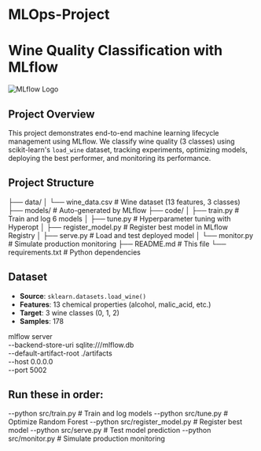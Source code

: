 # MLOps-Project

# Wine Quality Classification with MLflow

![MLflow Logo](https://mlflow.org/docs/latest/_static/MLflow-logo-final-white.png)

## Project Overview
This project demonstrates end-to-end machine learning lifecycle management using MLflow. We classify wine quality (3 classes) using scikit-learn's `load_wine` dataset, tracking experiments, optimizing models, deploying the best performer, and monitoring its performance.

## Project Structure

├── data/
│ └── wine_data.csv # Wine dataset (13 features, 3 classes)
├── models/ # Auto-generated by MLflow
├── code/
│ ├── train.py # Train and log 6 models
│ ├── tune.py # Hyperparameter tuning with Hyperopt
│ ├── register_model.py # Register best model in MLflow Registry
│ ├── serve.py # Load and test deployed model
│ └── monitor.py # Simulate production monitoring
├── README.md # This file
└── requirements.txt # Python dependencies


## Dataset
- **Source**: `sklearn.datasets.load_wine()`
- **Features**: 13 chemical properties (alcohol, malic_acid, etc.)
- **Target**: 3 wine classes (0, 1, 2)
- **Samples**: 178

mlflow server \
  --backend-store-uri sqlite:///mlflow.db \
  --default-artifact-root ./artifacts \
  --host 0.0.0.0 \
  --port 5002

## Run these in order:
--python src/train.py          # Train and log models
--python src/tune.py           # Optimize Random Forest
--python src/register_model.py # Register best model
--python src/serve.py          # Test model prediction
--python src/monitor.py        # Simulate production monitoring
